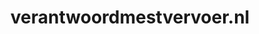 ---
layout: post
title:  "verantwoordmestvervoer.nl"
internal_url:  "/dutchgov/verantwoordmestvervoer.nl.html"
categories: dutchgov
---